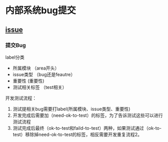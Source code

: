 # 内部系统bug提交

## [issue](https://github.com/sealyun-market/issues/issues)



### 提交Bug

label分类

- 所属模块  （area开头）
- issue类型 （bug还是feautre）
- 重要性 (重要性)
- 测试相关标签 （test相关）

开发测试流程：

1. 测试提相关bug需要打label(所属模块、issue类型、重要性)
2. 开发完成后需要加（need-ok-to-test）的标签，为了告诉测试这些可以进行测试流程
3. 测试完成后最终（ok-to-test和faild-to-test）两种，如果测试通过（ok-to-test）移除掉need-ok-to-test的标签，相反需要开发重复流程2。